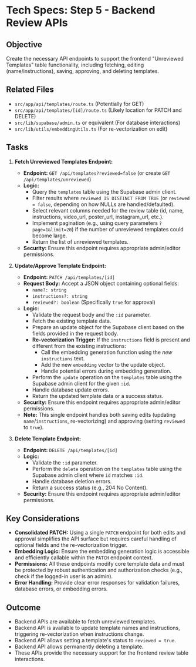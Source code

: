 # Tech Specs: Step 5 - Backend Review APIs

## Objective

Create the necessary API endpoints to support the frontend "Unreviewed Templates" table functionality, including fetching, editing (name/instructions), saving, approving, and deleting templates.

## Related Files

*   `src/app/api/templates/route.ts` (Potentially for GET)
*   `src/app/api/templates/[id]/route.ts` (Likely location for PATCH and DELETE)
*   `src/lib/supabase/admin.ts` or equivalent (For database interactions)
*   `src/lib/utils/embeddingUtils.ts` (For re-vectorization on edit)

## Tasks

1.  **Fetch Unreviewed Templates Endpoint:**
    *   **Endpoint:** `GET /api/templates?reviewed=false` (or create `GET /api/templates/unreviewed`)
    *   **Logic:**
        *   Query the `templates` table using the Supabase admin client.
        *   Filter results where `reviewed IS DISTINCT FROM TRUE` (or `reviewed = false`, depending on how NULLs are handled/defaulted).
        *   Select relevant columns needed for the review table (id, name, instructions, video_url, poster_url, instagram_url, etc.).
        *   Implement pagination (e.g., using query parameters `?page=1&limit=20`) if the number of unreviewed templates could become large.
        *   Return the list of unreviewed templates.
    *   **Security:** Ensure this endpoint requires appropriate admin/editor permissions.

2.  **Update/Approve Template Endpoint:**
    *   **Endpoint:** `PATCH /api/templates/[id]`
    *   **Request Body:** Accept a JSON object containing optional fields:
        *   `name?: string`
        *   `instructions?: string`
        *   `reviewed?: boolean` (Specifically `true` for approval)
    *   **Logic:**
        *   Validate the request body and the `:id` parameter.
        *   Fetch the existing template data.
        *   Prepare an update object for the Supabase client based on the fields provided in the request body.
        *   **Re-vectorization Trigger:** If the `instructions` field is present and different from the existing instructions:
            *   Call the embedding generation function using the *new* `instructions` text.
            *   Add the new `embedding` vector to the update object.
            *   Handle potential errors during embedding generation.
        *   Perform the `update` operation on the `templates` table using the Supabase admin client for the given `:id`.
        *   Handle database update errors.
        *   Return the updated template data or a success status.
    *   **Security:** Ensure this endpoint requires appropriate admin/editor permissions.
    *   **Note:** This single endpoint handles both saving edits (updating `name`/`instructions`, re-vectorizing) and approving (setting `reviewed` to `true`).

3.  **Delete Template Endpoint:**
    *   **Endpoint:** `DELETE /api/templates/[id]`
    *   **Logic:**
        *   Validate the `:id` parameter.
        *   Perform the `delete` operation on the `templates` table using the Supabase admin client where `id` matches `:id`.
        *   Handle database deletion errors.
        *   Return a success status (e.g., 204 No Content).
    *   **Security:** Ensure this endpoint requires appropriate admin/editor permissions.

## Key Considerations

*   **Consolidated PATCH:** Using a single `PATCH` endpoint for both edits and approval simplifies the API surface but requires careful handling of optional fields and the re-vectorization trigger.
*   **Embedding Logic:** Ensure the embedding generation logic is accessible and efficiently callable within the `PATCH` endpoint context.
*   **Permissions:** All these endpoints modify core template data and must be protected by robust authentication and authorization checks (e.g., check if the logged-in user is an admin).
*   **Error Handling:** Provide clear error responses for validation failures, database errors, or embedding errors.

## Outcome

*   Backend APIs are available to fetch unreviewed templates.
*   Backend API is available to update template names and instructions, triggering re-vectorization when instructions change.
*   Backend API allows setting a template's status to `reviewed = true`.
*   Backend API allows permanently deleting a template.
*   These APIs provide the necessary support for the frontend review table interactions. 